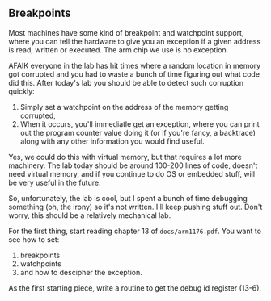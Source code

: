 ## Breakpoints

Most machines have some kind of breakpoint and watchpoint support, where
you can tell the hardware to give you an exception if a given address
is read, written or executed.  The arm chip we use is no exception.

AFAIK everyone in the lab has hit times where a random location in
memory got corrupted and you had to waste a bunch of time figuring out
what code did this.  After today's lab you should be able to detect such
corruption quickly:  
   1. Simply set a watchpoint on the address of the memory getting corrupted,
   2. When it occurs, you'll immediatle get an exception, where you can print out
      the program counter value doing it (or if you're fancy, a backtrace) along
      with any other information you would find useful.

Yes, we could do this with virtual memory, but that requires a lot more machinery.
The lab today should be around 100-200 lines of code, doesn't need virtual memory,
and if you continue to do OS or embedded stuff, will be very useful in the future.


So, unfortunately, the lab is cool, but I spent a bunch of time debugging something
(oh, the irony) so it's not written.  I'll keep pushing stuff out.  Don't worry,
this should be a relatively mechanical lab.


For the first thing, start reading chapter 13 of `docs/arm1176.pdf`.  You want
to see how to set:
  1. breakpoints
  2. watchpoints
  3. and how to descipher the exception.


As the first starting piece, write a routine to get the debug id register (13-6).
